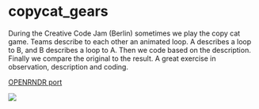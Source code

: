 # copycat_gears

During the Creative Code Jam (Berlin) sometimes we play the copy cat game.
Teams describe to each other an animated loop.
A describes a loop to B, and B describes a loop to A.
Then we code based on the description.
Finally we compare the original to the result.
A great exercise in observation, description and coding.

[OPENRNDR port](https://github.com/hamoid/openrndr-template/blob/master/src/main/kotlin/apps/copycat_gears.kt)

![](https://raw.githubusercontent.com/hamoid/Fun-Programming/master/processing/ideas/2017/10/copycat_gears/thumb.png)

